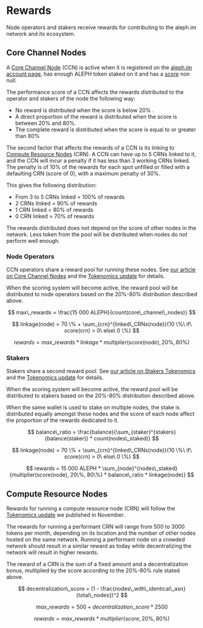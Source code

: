 # Rewards

Node operators and stakers receive rewards for contributing to the aleph.im network and its ecosystem.

## Core Channel Nodes

A [Core Channel Node](../core/index.md) (CCN) is active when it is registered on the [aleph.im account page](
https://account.aleph.im), has enough ALEPH token staked on it and has a [score](scores.md) non null.

The performance score of a CCN affects the rewards distributed to the operator and stakers of the node the following way:

- No reward is distributed when the score is below 20% .
- A direct proportion of the reward is distributed when the score is between 20% and 80%.
- The complete reward is distributed when the score is equal to or greater than 80%

The second factor that affects the rewards of a CCN is its linking to
[Compute Resource Nodes](../compute/index.md) (CRN). A CCN can have up to 5 CRNs linked to it, and the CCN will incur a penalty if it has less than 3 working CRNs linked.
The penalty is of 10% of the rewards for each spot unfilled or filled with a defaulting CRN (score of 0), with a maximum penalty of 30%.

This gives the following distribution:
- From 3 to 5 CRNs linked = 100% of rewards
- 2 CRNs linked = 90% of rewards
- 1 CRN linked = 80% of rewards
- 0 CRN linked = 70% of rewards

The rewards distributed does not depend on the score of other nodes in the network. Less token from the pool
will be distributed when nodes do not perform well enough.

### Node Operators

CCN operators share a reward pool for running these nodes. See [our article on Core Channel Nodes](
https://medium.com/aleph-im/aleph-im-staking-go-live-part-1-core-channel-nodes-and-node-operators-97bfcd43157d) 
and the [Tokenomics update](https://medium.com/aleph-im/aleph-im-tokenomics-update-nov-2022-fd1027762d99) for 
details.

When the scoring system will become active, the reward pool will be distributed to node operators based on the 
20%-80% distribution described above.

$$
max\_rewards = \frac{15 000 ALEPH}{count(core\_channel\_nodes)}
$$

$$
linkage(node) = 70 \% + \sum_{crn}^{linked\_CRNs(node)}{10 \%\ if\ score(crn) > 0\ else\ 0 \%}
$$

$$
rewards = max\_rewards * linkage * multiplier(score(node), 20\%, 80\%)
$$

### Stakers

Stakers share a second reward pool. See [our article on Stakers Tokenomics](
https://medium.com/aleph-im/aleph-im-staking-go-live-part-2-stakers-tokenomics-663164b5ec78) and the
[Tokenomics update](https://medium.com/aleph-im/aleph-im-tokenomics-update-nov-2022-fd1027762d99) for details.

When the scoring system will become active, the reward pool will be distributed to stakers based on the 
20%-80% distribution described above.

When the same wallet is used to stake on multiple nodes, the stake is distributed equally amongst these nodes
and the score of each node affect the proportion of the rewards dedicated to it.

$$
balance\_ratio = \frac{balance}{\sum_{staker}^{stakers}{balance(staker)} * count(nodes\_staked)}
$$

$$
linkage(node) = 70 \% + \sum_{crn}^{linked\_CRNs(node)}{10 \%\ if\ score(crn) > 0\ else\ 0 \%}
$$

$$
rewards = 15 000 ALEPH * \sum_{node}^{nodes\_staked}{multiplier(score(node), 20\%, 80\%) * balance\_ratio * linkage(node)}
$$

## Compute Resource Nodes

Rewards for running a compute resource node (CRN) will follow the
[Tokenomics update](https://medium.com/aleph-im/aleph-im-tokenomics-update-nov-2022-fd1027762d99) we published in
November. 

The rewards for running a performant CRN will range from 500 to 3000 tokens per month, depending on its location and the number of other nodes hosted on the same network. Running a performant node on a crowded network should result in a similar reward as today while decentralizing the network will result in higher rewards.

The reward of a CRN is the sum of a fixed amount and a decentralization bonus, multiplied by the score according to the
20%-80% rule stated above.

$$
decentralization\_score = (1 - \frac{nodes\_with\_identical\_asn}{total\_nodes})^2
$$

$$
max\_rewards = 500 + decentralization\_score * 2500
$$

$$
rewards = max\_rewards * multiplier(score, 20\%, 80\%)
$$
